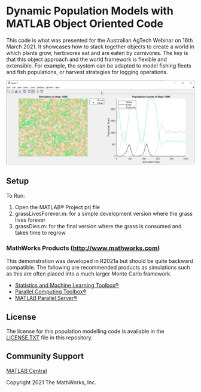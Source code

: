# Dynamic Population Models with MATLAB Object Oriented Code
This code is what was presented for the Australian AgTech Webinar on 16th March 2021.  It showcases how to stack together objects to create a world in which plants grow, herbivores eat and are eaten by carnivores.  The key is that this object approach and the world framework is flexible and extensible.  For example, the system can be adapted to model fishing fleets and fish populations, or harvest strategies for logging operations.

![Screen shot of simulation](img/simulationScreenShot.png)

## Setup 
To Run:
1. Open the MATLAB® Project prj file
2. grassLivesForever.m: for a simple development version where the grass lives forever
3. grassDies.m: for the final version where the grass is consumed and takes time to regrow

### MathWorks Products (http://www.mathworks.com)

This demonstration was developed in R2021a but should be quite backward compatible.  The following are recommended products as simulations such as this are often placed into a much larger Monte Carlo framework.
- [Statistics and Machine Learning Toolbox®](https://www.mathworks.com/products/statistics.html)
- [Parallel Computing Toolbox®](https://www.mathworks.com/products/parallel-computing.html)
- [MATLAB Parallel Server®](https://www.mathworks.com/products/matlab-parallel-server.html)

## License
The license for this population modelling code is available in the [LICENSE.TXT](license.txt) file in this repository.

## Community Support
[MATLAB Central](https://www.mathworks.com/matlabcentral)

Copyright 2021 The MathWorks, Inc.
